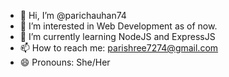 - 👋 Hi, I’m @parichauhan74
- 👀 I’m interested in Web Development as of now.
- 🌱 I’m currently learning NodeJS and ExpressJS
- 📫 How to reach me: parishree7274@gmail.com
- 😄 Pronouns: She/Her



